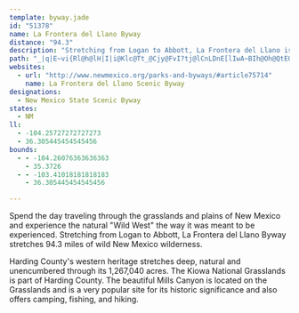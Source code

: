 ```yaml
---
template: byway.jade
id: "51378"
name: La Frontera del Llano Byway
distance: "94.3"
description: "Stretching from Logan to Abbott, La Frontera del Llano is an incredible drive that winds through the Kiowa National Grasslands and near beautiful Mills Canyon."
path: "_|q|E~vi{Rl@h@lH|I|i@Klc@Tt_@Cjy@FvI?tj@lCnLDnE[lIwA~BIh@Oh@QtEQzaAErOKnl@U~l@]jB?v]i@fu@a@`BCR?xmAx@`zBRbz@h@bIZbLdBvVfDdFd@bQNhEYvL_CZQ`G[p@Wvj@Wvm@GxkBS~PCht@?d\\AnNU|Fg@v]uFr@UxC[hUwCtRwCzOeBrFk@JO~Ho@dFgBdE{CvNwRzMuQzDwDtCgAlBIdMC`CSvBg@|UqOl@o@`GqCxKkIhDoBz@aA|DwAlFkAlCGr^{Aj`@o@dLkBjS}FZ[\\H~a@mL`PgFj@EbKeD^Yd`@kKnAq@bGgBFMzLuCdBo@fGaBxBeAbJ}BJQrBm@HMzS_GfUwGxN}EnAIrA_@`McEpA?`FaBFOnQ}D`M{A`MEbRGpBAj_BEjEF~Je@lHmAzOmHj@a@tEkBlPsIlNwG|ByA`O_HzPgJ~`@{R|OmHvAiAzAi@tBkAjEiB~@_AjDsAbTsKbJoJfEsDrDeBdAs@rBq@~@s@xDwBrEyBr@g@~@UjEkCxNsGxPqErIcEtKsFrF{BzQ_KlM}I`RqMjXuQdAcA`b@kYrUoOvUuPvNoJtM}L`DmElBmE|BgHrBqNhDe[xQsyAhB_KvByIlBqFb]abAtWmv@~BqH~\\e`AbJkRt@iAjBgDxZgf@Ne@nJ_OjL_RhM_SdEmHxQsX~JsQfFiNxAsCbR}Z|JeNx@iApIeJpH}Irk@q|@rHkMnDeGrHqL~Tw^jJsNrFsJ`McSxBsCnMyShiAygB~D{I|EoPdEcUlB{LzAeOrNg~@nAgEfEeUpFqUnC_QnCaKpFqIpd@qUvBw@~CgBj^}StBs@?Ul`@oUtBiAxAcAbAq@nAU|KuGvHgErE}BAiEAoF@mFAuCGuAF}BBkBSmWy@sDwAeCcPeN_CuDe@cAa@eIYm_Ay@gFoAgDcKsQq[mi@yj@m`AoBmGY}AQoFEccB?k\\OegA@}GKsnBSatB?uRXkEj@sB|A_ExAgCtJiRh@{CpAiUd@kCrA}AhA_@vFMlJeDfIIfBOrAq@x@gAnAaDPwBKiBe@uA}AeB}BwAyHuBeIoAkE_CyBqCm@cASiCFiAfBkBx@W|H_@rCs@l@gAd@{B@wCi@aBuFgJeH}L}@gE{@gLpBaPPwAzDqd@l@yEdWeoAnF}Lx`@kp@zK_Mf@u@rOmJjf@qWzBy@^[l`A_h@fOcIx@YDO~@]nI{EBQnFeEjAk@dC{@lB[rIy@hgB}Bbe@i@xk@Yvp@XpyA`@zQ?|`AzBz@NfP?zFXlZ~@|RZzKKnGY`HcAhGkBvU_J|FoCzBq@dEqBhCs@j@_@hWuK~Aa@`@S\\c@d@?pSuIr@e@zKiEfL}ErMwFbFqB`EaBdKqEhIqClHwDxAWp@g@f@G^i@fAUxEsBhG}BpAo@`IyCxFmD`D}DbFmH~j@a{@fK_OVE?Yb`AivAnCwCD[zuAkrBfCiErAcBjeAi}AzJcOlCmGxEkMzSqp@ZmB^YnI}W?Ur@sA|c@wtAxQqi@bBaFhQ}h@dh@o_Bbj@scBpBgFRkAb~@aqCdOud@p@iAbg@q}AhAyBhs@}xBxd@ivA`AwB~EsGpF{DdSmLfOeJ~Ao@xEyC|MaIr@YdIcFtCkAh@q@xCqAhAk@f@m@nEaClT}MrCaB~HqFl@UnS_Nd^gS|AoA|I}ElBuAdBu@bB}AzGsDtl@}_@JYpL}G~FoDrTsMtF_DhEwCnBy@`IcFT[vBaAjI_Gz@UtPaLvAu@~DaD|@S~DwCX?Va@~@_@t@q@pAy@nIiFRYdJqF|BcB|C_BnAcAbA[|@_Avr@ib@bHsEjE{BPa@nC_BJM~@_@LM~g@wZ~HwFtAk@fDgCR?dIoFhDiB\\a@rd@aYv@]bHmFRFdBeA^?jAeAnh@e\\dFmDT?|CyBhA_@v@y@XCrBuAnDmBrKwGx@a@|BiBXE`Am@hDsB`YsPpAU~@eA~AkAtBkAjB}AnGcDZ_@tGwDfCkAnAoAdIuET[~HyEZCzAy@fK}I"
websites: 
  - url: "http://www.newmexico.org/parks-and-byways/#article75714"
    name: La Frontera del Llano Scenic Byway
designations: 
  - New Mexico State Scenic Byway
states: 
  - NM
ll: 
  - -104.25727272727273
  - 36.305445454545456
bounds: 
  - - -104.26076363636363
    - 35.3726
  - - -103.41018181818183
    - 36.305445454545456

---
```


<p>Spend the day traveling through the grasslands and plains of New Mexico and experience the natural "Wild West" the way it was meant to be experienced. Stretching from Logan to Abbott, La Frontera del Llano Byway stretches 94.3 miles of wild New Mexico wilderness.</p>
<p>Harding County's western heritage stretches deep, natural and unencumbered through its 1,267,040 acres. The Kiowa National Grasslands is part of Harding County. The beautiful Mills Canyon is located on the Grasslands and is a very popular site for its historic significance and also offers camping, fishing, and hiking.</p>
